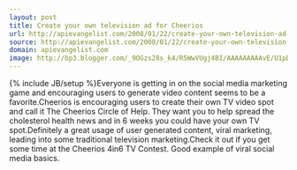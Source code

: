 ```yaml
---
layout: post
title: Create your own television ad for Cheerios
url: http://apievangelist.com/2008/01/22/create-your-own-television-ad-for-cheerios/
source: http://apievangelist.com/2008/01/22/create-your-own-television-ad-for-cheerios/
domain: apievangelist.com
image: http://bp3.blogger.com/_9OGzs28s_k4/R5WwVUgj4BI/AAAAAAAAAvE/U1pDVL-S6Rg/s320/cheerios.jpg
---
```

{% include JB/setup %}Everyone is getting in on the social media marketing game and encouraging users to generate video content seems to be a favorite.Cheerios is encouraging users to create their own TV video spot and call it The Cheerios Circle of Help.  They want you to help spread the cholesterol health news and in 6 weeks you could have your own TV spot.Definitely a great usage of user generated content, viral marketing, leading into some traditional television marketing.Check it out if you get some time at the Cheerios 4in6 TV Contest.  Good example of viral social media basics.
